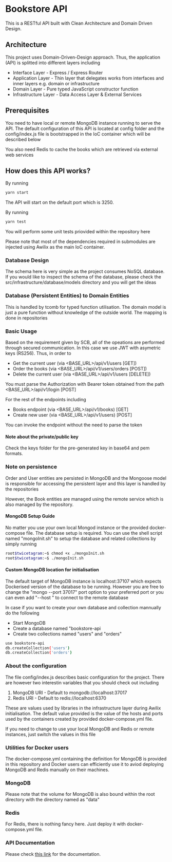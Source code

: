 # Bookstore API
This is a RESTful API built with Clean Architecture and Domain Driven Design.

## Architecture
This project uses Domain-Driven-Design approach. Thus, the application (API) is splitted into different layers including

- Interface Layer - Express / Express Router
- Application Layer - Thin layer that delegates works from interfaces and inner layers e.g. domain or infrastructure
- Domain Layer - Pure typed JavaScript constructor function
- Infrastructure Layer - Data Access Layer & External Services

## Prerequisites
You need to have local or remote MongoDB instance running to serve the API. The
default configuration of this API is located at config folder and the config/index.js
file is bootstrapped in the IoC container which will be described below

You also need Redis to cache the books which are retrieved via external web services

## How does this API works?
By running

```bash
yarn start
```

The API will start on the default port which is 3250.

By running

```bash
yarn test
```

You will perform some unit tests priovided within the repository here

Please note that most of the dependencies required in submodules are injected using Awilix as the main IoC container.

### Database Design
The schema here is very simple as the project consumes NoSQL database. If you would like to inspect the schema of the database, please check the src/infrastructure/database/models directory and you will get the ideas

### Database (Persistent Entities) to Domain Entities
This is handled by tcomb for typed function utilisation. The domain model is just a pure function without knowledge of the outside world. The mapping is done in repositories

### Basic Usage
Based on the requirement given by SCB, all of the opeations are performed through secured communication. In this case we use
JWT with asymetric keys (RS256). Thus, in order to

- Get the current user (via <BASE_URL>/api/v1/users [GET])
- Order the books (via <BASE_URL>/api/v1/users/orders [POST])
- Delete the current user (via <BASE_URL>/api/v1/users [DELETE])

You must parse the Authorization with Bearer token obtained from the path <BASE_URL>/api/v1/login [POST]

For the rest of the endpoints including

- Books endpoint (via <BASE_URL>/api/v1/books) [GET]
- Create new user (via <BASE_URL>/api/v1/users) [POST]

You can invoke the endpoint without the need to parse the token

#### Note about the private/public key
Check the keys folder for the pre-generated key in base64 and pem formats.

### Note on persistence
Order and User entities are persisted in MongoDB and the Mongoose model is responsible for accessing the persistent layer and this layer is handled by the repositories

However, the Book entities are managed using the remote service which is also managed by the repository.

#### MongoDB Setup Guide
No matter you use your own local Mongod instance or the provided docker-compose file. The database setup is required.
You can use the shell script named "mongoInit.sh" to setup the database and related collections by simply running

```bash
root$twicetagram:~$ chmod +x ./mongoInit.sh
root$twicetagram:~$ ./mongoInit.sh
```

#### Custom MongoDB location for initialisation
The default target of MongoDB instance is localhost:37107 which expects Dockerised version of the database to be running. However
you are free to change the "mongo --port 37017" port option to your preferred port or you can even add "--host <URL>" to connect to
the remote database

In case if you want to create your own database and collection mannually do the following

- Start MongoDB
- Create a database named "bookstore-api
- Create two collections named "users" and "orders"

```bash
use bookstore-api
db.createCollection('users')
db.createCollection('orders')
```

### About the configuration
The file config/index.js describes basic configuration for the project. There are however two interestin variables that you should check out including

1. MongoDB URI - Default to mongodb://localhost:37017
2. Redis URI - Default to redis://localhost:6370

These are values used by libraries in the infrastructure layer during Awilix initialisation. The default value provided is the value of the hosts and ports used by the containers created by provided docker-compose.yml file.

If you need to change to use your local MongoDB and Redis or remote instances, just switch the values in this file

### Utilities for Docker users
The docker-compose.yml containing the definition for MongoDB is provided in this repository and Docker users can efficiently use it to aviod deploying MongoDB and Redis manually on their machines.

### MongoDB
Please note that the volume for MongoDB is also bound within the root directory with the directory named as "data"

### Redis
For Redis, there is nothing fancy here. Just deploy it with docker-compose.yml file.

### API Documentation
Please check [this link](https://documenter.getpostman.com/view/3121519/RztmrUDm) for the documentation.